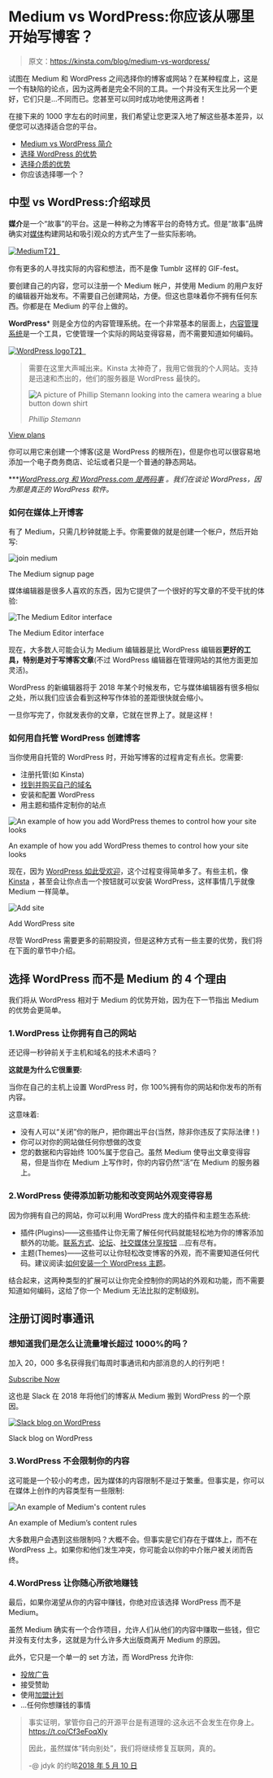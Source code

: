 # Medium vs WordPress:你应该从哪里开始写博客？

> 原文：<https://kinsta.com/blog/medium-vs-wordpress/>

试图在 Medium 和 WordPress 之间选择你的博客或网站？在某种程度上，这是一个有缺陷的论点，因为这两者是完全不同的工具。一个并没有天生比另一个更好，它们只是…不同而已。您甚至可以同时成功地使用这两者！

在接下来的 1000 字左右的时间里，我们希望让您更深入地了解这些基本差异，以便您可以选择适合您的平台。

*   [Medium vs WordPress 简介](#intro)
*   [选择 WordPress 的优势](#wordpress)
*   [选择介质的优势](#medium)
*   你应该选择哪一个？

## 中型 vs WordPress:介绍球员

**媒介**是一个“故事”的平台。这是一种称之为博客平台的奇特方式。但是“故事”品牌确实对[媒体](https://medium.com/)构建网站和吸引观众的方式产生了一些实际影响。

[![Medium](img/29cbd1adc67489e85290d62122b93e15.png)T2】](https://medium.com/)

你有更多的人寻找实际的内容和想法，而不是像 Tumblr 这样的 GIF-fest。

要创建自己的内容，您可以注册一个 Medium 帐户，并使用 Medium 的用户友好的编辑器开始发布。不需要自己创建网站，方便。但这也意味着你不拥有任何东西。你都是在 Medium 的平台上做的。

**WordPress*** 则是全方位的内容管理系统。在一个非常基本的层面上，[内容管理系统](https://kinsta.com/knowledgebase/content-management-system/)是一个工具，它使管理一个实际的网站变得容易，而不需要知道如何编码。

[![WordPress logo](img/8324d603bf165273717d36f17d71fb00.png)T2】](https://wordpress.org/)





> 需要在这里大声喊出来。Kinsta 太神奇了，我用它做我的个人网站。支持是迅速和杰出的，他们的服务器是 WordPress 最快的。
> 
> <footer class="wp-block-kinsta-client-quote__footer">
> 
> ![A picture of Phillip Stemann looking into the camera wearing a blue button down shirt](img/12b77bdcd297e9bf069df2f3413ad833.png)
> 
> <cite class="wp-block-kinsta-client-quote__cite">Phillip Stemann</cite></footer>

[View plans](https://kinsta.com/plans/)

你可以用它来创建一个博客(这是 WordPress 的根所在)，但是你也可以很容易地添加一个电子商务商店、论坛或者只是一个普通的静态网站。

***[*WordPress.org 和 WordPress.com 是两码事*](https://kinsta.com/blog/wordpress-com-vs-wordpress-org/) *。我们在谈论 WordPress，因为那是真正的 WordPress 软件。*


### 如何在媒体上开博客

有了 Medium，只需几秒钟就能上手。你需要做的就是创建一个帐户，然后开始写:

![join medium](img/e96acd7888de9569d6127abbefd19032.png)

The Medium signup page



媒体编辑器是很多人喜欢的东西，因为它提供了一个很好的写文章的不受干扰的体验:

![The Medium Editor interface](img/0289db4210a57d71220e937ddc92f16a.png)

The Medium Editor interface



现在，大多数人可能会认为 Medium 编辑器是比 WordPress 编辑器**更好的工具，特别是对于写博客文章**(不过 WordPress 编辑器在管理网站的其他方面更加灵活)。

WordPress 的新编辑器将于 2018 年某个时候发布，它与媒体编辑器有很多相似之处，所以我们应该会看到这种写作体验的差距很快就会缩小。

一旦你写完了，你就发表你的文章，它就在世界上了。就是这样！

### 如何用自托管 WordPress 创建博客

当你使用自托管的 WordPress 时，开始写博客的过程肯定有点长。您需要:

*   注册托管(如 Kinsta)
*   [找到并购买自己的域名](https://kinsta.com/blog/how-much-does-a-domain-name-cost/)
*   安装和配置 WordPress
*   用主题和插件定制你的站点

![An example of how you add WordPress themes to control how your site looks](img/593be3ad636af74c047b981e9c4c0ad5.png)

An example of how you add WordPress themes to control how your site looks



现在，因为 [WordPress 如此受欢迎](https://kinsta.com/wordpress-market-share/)，这个过程变得简单多了。有些主机，像 [Kinsta](https://kinsta.com/) ，甚至会让你点击一个按钮就可以安装 WordPress，这样事情几乎就像 Medium 一样简单。

![Add site](img/90266eea1d47acf13b68d07d97a3609b.png "Add WordPress site")

Add WordPress site



尽管 WordPress 需要更多的前期投资，但是这种方式有一些主要的优势，我们将在下面的章节中介绍。


## 选择 WordPress 而不是 Medium 的 4 个理由

我们将从 WordPress 相对于 Medium 的优势开始，因为在下一节指出 Medium 的优势会更简单。

### 1.WordPress 让你拥有自己的网站

还记得一秒钟前关于主机和域名的技术术语吗？

**这就是为什么它很重要:**

当你在自己的主机上设置 WordPress 时，你 100%拥有你的网站和你发布的所有内容。

这意味着:

*   没有人可以“关闭”你的账户，把你踢出平台(当然，除非你违反了实际法律！)
*   你可以对你的网站做任何你想做的改变
*   您的数据和内容始终 100%属于您自己。虽然 Medium 使导出文章变得容易，但是当你在 Medium 上写作时，你的内容仍然“活”在 Medium 的服务器上。

### 2.WordPress 使得添加新功能和改变网站外观变得容易

因为你拥有自己的网站，你可以利用 WordPress 庞大的插件和主题生态系统:

*   插件(Plugins)——这些插件让你无需了解任何代码就能轻松地为你的博客添加额外的功能。[联系方式](https://kinsta.com/blog/wordpress-contact-form-plugins/)、[论坛](https://kinsta.com/blog/wordpress-forum-plugins/)、[社交媒体分享按钮](https://kinsta.com/blog/wordpress-social-media-plugins/) …应有尽有。
*   主题(Themes)——这些可以让你轻松改变博客的外观，而不需要知道任何代码。建议阅读:[如何安装一个 WordPress 主题](https://kinsta.com/blog/how-to-install-a-wordpress-theme/)。

结合起来，这两种类型的扩展可以让你完全控制你的网站的外观和功能，而不需要知道如何编码，这给了你一个 Medium 无法比拟的定制级别。

## 注册订阅时事通讯



### 想知道我们是怎么让流量增长超过 1000%的吗？

加入 20，000 多名获得我们每周时事通讯和内部消息的人的行列吧！

[Subscribe Now](#newsletter)

这也是 Slack 在 2018 年将他们的博客从 Medium 搬到 WordPress 的一个原因。

[![Slack blog on WordPress](img/d20f4d642b91fe6e5b9968de9cf1d608.png)](https://slackhq.com/)

Slack blog on WordPress



### 3.WordPress 不会限制你的内容

这可能是一个较小的考虑，因为媒体的内容限制不是过于繁重。但事实是，你可以在媒体上创作的内容类型有一些限制:

![An example of Medium's content rules](img/89a1adc23b72dabd8f1dc06cc9604d67.png)

An example of Medium’s content rules



大多数用户会遇到这些限制吗？大概不会。但事实是它们存在于媒体上，而不在 WordPress 上。如果你和他们发生冲突，你可能会以你的中介账户被关闭而告终。


### 4.WordPress 让你随心所欲地赚钱

最后，如果你渴望从你的内容中赚钱，你绝对应该选择 WordPress 而不是 Medium。

虽然 Medium 确实有一个合作项目，允许人们从他们的内容中赚取一些钱，但它并没有支付太多，这就是为什么许多大出版商离开 Medium 的原因。

此外，它只是一个单一的 set 方法，而 WordPress 允许你:

*   [投放广告](https://kinsta.com/blog/wordpress-advertising-plugin/)
*   接受赞助
*   使用[加盟计划](https://kinsta.com/affiliates/)
*   …任何你想赚钱的事情

> 事实证明，掌管你自己的开源平台是有道理的:这永远不会发生在你身上。https://t.co/Cf3eFoqXly
> 
> 因此，虽然媒体“转向别处”，我们将继续修复互联网，真的。
> 
> -@ jdyk 的约略[2018 年 5 月 10 日](https://twitter.com/jdevalk/status/994664408365371392?ref_src=twsrc%5Etfw)